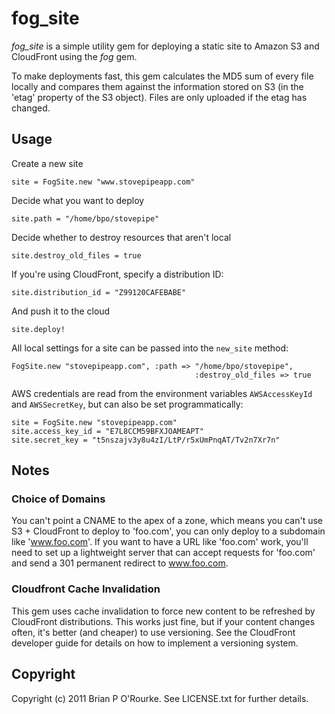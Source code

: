 # fog_site #

*fog_site* is a simple utility gem for deploying a static site to Amazon S3 and
CloudFront using the *fog* gem.

To make deployments fast, this gem calculates the MD5 sum of every file locally
and compares them against the information stored on S3 (in the 'etag' property
of the S3 object). Files are only uploaded if the etag has changed.

## Usage ##

Create a new site

    site = FogSite.new "www.stovepipeapp.com"

Decide what you want to deploy

    site.path = "/home/bpo/stovepipe"

Decide whether to destroy resources that aren't local

    site.destroy_old_files = true

If you're using CloudFront, specify a distribution ID:

    site.distribution_id = "Z99120CAFEBABE"

And push it to the cloud

    site.deploy!

All local settings for a site can be passed into the `new_site` method:

    FogSite.new "stovepipeapp.com", :path => "/home/bpo/stovepipe",
                                             :destroy_old_files => true

AWS credentials are read from the environment variables `AWSAccessKeyId` and
`AWSSecretKey`, but can also be set programmatically:

    site = FogSite.new "stovepipeapp.com"
    site.access_key_id = "E7L8CCM59BFXJOAMEAPT"
    site.secret_key = "t5nszajv3y8u4zI/LtP/r5xUmPnqAT/Tv2n7Xr7n"

## Notes ##

### Choice of Domains ###
You can't point a CNAME to the apex of a zone, which means you can't use S3 +
CloudFront to deploy to 'foo.com', you can only deploy to a subdomain like
'www.foo.com'. If you want to have a URL like 'foo.com' work, you'll need to set
up a lightweight server that can accept requests for 'foo.com' and send a 301
permanent redirect to www.foo.com.

### Cloudfront Cache Invalidation ###

This gem uses cache invalidation to force new content to be refreshed by
CloudFront distributions. This works just fine, but if your content changes
often, it's better (and cheaper) to use versioning. See the CloudFront developer
guide for details on how to implement a versioning system.

## Copyright ##

Copyright (c) 2011 Brian P O'Rourke. See LICENSE.txt for
further details.

